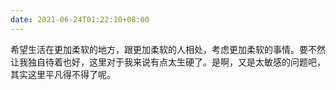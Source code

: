 ```yaml
---
date: 2021-06-24T01:22:10+08:00
---
```

希望生活在更加柔软的地方，跟更加柔软的人相处，考虑更加柔软的事情。要不然让我独自待着也好，这里对于我来说有点太生硬了。是啊，又是太敏感的问题吧，其实这里平凡得不得了呢。